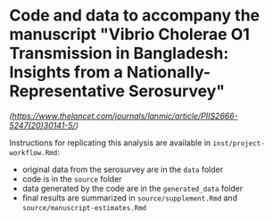 # Code and data to accompany the manuscript "Vibrio Cholerae O1 Transmission in Bangladesh: Insights from a Nationally-Representative Serosurvey" 
_(https://www.thelancet.com/journals/lanmic/article/PIIS2666-5247(20)30141-5/)_

Instructions for replicating this analysis are available in `inst/project-workflow.Rmd`:
   - original data from the serosurvey are in the `data` folder
   - code is in the `source` folder
   - data generated by the code are in the `generated_data` folder
   - final results are summarized in `source/supplement.Rmd` and `source/manuscript-estimates.Rmd`
